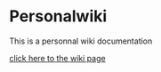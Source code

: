# Personalwiki
This is a personnal wiki documentation

[click here to the wiki page](https://github.com/lu-kong/Personalwiki/wiki)
